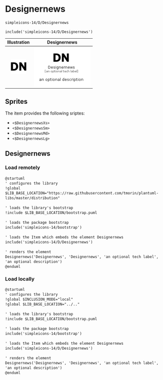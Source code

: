 # Designernews


```text
simpleicons-14/D/Designernews
```

```text
include('simpleicons-14/D/Designernews')
```



| Illustration | Designernews |
| :---: | :---: |
| ![illustration for Illustration](../../simpleicons-14/D/Designernews.png) | ![illustration for Designernews](../../simpleicons-14/D/Designernews.Local.png) |



## Sprites
The item provides the following sriptes:

- `<$DesignernewsXs>`
- `<$DesignernewsSm>`
- `<$DesignernewsMd>`
- `<$DesignernewsLg>`





## Designernews

### Load remotely
```plantuml
@startuml
' configures the library
!global $LIB_BASE_LOCATION="https://raw.githubusercontent.com/tmorin/plantuml-libs/master/distribution"

' loads the library's bootstrap
!include $LIB_BASE_LOCATION/bootstrap.puml

' loads the package bootstrap
include('simpleicons-14/bootstrap')

' loads the Item which embeds the element Designernews
include('simpleicons-14/D/Designernews')

' renders the element
Designernews('Designernews', 'Designernews', 'an optional tech label', 'an optional description')
@enduml
```

### Load locally
```plantuml
@startuml
' configures the library
!global $INCLUSION_MODE="local"
!global $LIB_BASE_LOCATION="../.."

' loads the library's bootstrap
!include $LIB_BASE_LOCATION/bootstrap.puml

' loads the package bootstrap
include('simpleicons-14/bootstrap')

' loads the Item which embeds the element Designernews
include('simpleicons-14/D/Designernews')

' renders the element
Designernews('Designernews', 'Designernews', 'an optional tech label', 'an optional description')
@enduml
```

